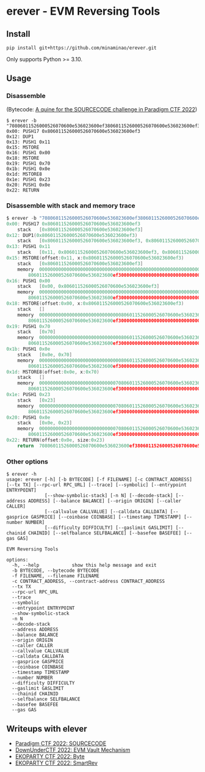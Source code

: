 # erever - EVM Reversing Tools

## Install
```
pip install git+https://github.com/minaminao/erever.git
```

Only supports Python >= 3.10.

## Usage

### Disassemble
(Bytecode: [A quine for the SOURCECODE challenge in Paradigm CTF 2022](https://github.com/minaminao/ctf-blockchain/blob/main/src/ParadigmCTF2022/SourceCode/Quine35Bytes.huff))

```
$ erever -b "70806011526000526070600e536023600ef3806011526000526070600e536023600ef3"
0x00: PUSH17 0x806011526000526070600e536023600ef3
0x12: DUP1
0x13: PUSH1 0x11
0x15: MSTORE
0x16: PUSH1 0x00
0x18: MSTORE
0x19: PUSH1 0x70
0x1b: PUSH1 0x0e
0x1d: MSTORE8
0x1e: PUSH1 0x23
0x20: PUSH1 0x0e
0x22: RETURN
```

### Disassemble with stack and memory trace

```c
$ erever -b "70806011526000526070600e536023600ef3806011526000526070600e536023600ef3" --trace
0x00: PUSH17 0x806011526000526070600e536023600ef3
	stack	[0x806011526000526070600e536023600ef3]
0x12: DUP1(0x806011526000526070600e536023600ef3)
	stack	[0x806011526000526070600e536023600ef3, 0x806011526000526070600e536023600ef3]
0x13: PUSH1 0x11
	stack	[0x11, 0x806011526000526070600e536023600ef3, 0x806011526000526070600e536023600ef3]
0x15: MSTORE(offset:0x11, x:0x806011526000526070600e536023600ef3)
	stack	[0x806011526000526070600e536023600ef3]
	memory	0000000000000000000000000000000000000000000000000000000000000000 | ................................
		806011526000526070600e536023600ef3000000000000000000000000000000 | .`.R`.R`p`.S`#`.................
0x16: PUSH1 0x00
	stack	[0x00, 0x806011526000526070600e536023600ef3]
	memory	0000000000000000000000000000000000000000000000000000000000000000 | ................................
		806011526000526070600e536023600ef3000000000000000000000000000000 | .`.R`.R`p`.S`#`.................
0x18: MSTORE(offset:0x00, x:0x806011526000526070600e536023600ef3)
	stack	[]
	memory	000000000000000000000000000000806011526000526070600e536023600ef3 | ................`.R`.R`p`.S`#`..
		806011526000526070600e536023600ef3000000000000000000000000000000 | .`.R`.R`p`.S`#`.................
0x19: PUSH1 0x70
	stack	[0x70]
	memory	000000000000000000000000000000806011526000526070600e536023600ef3 | ................`.R`.R`p`.S`#`..
		806011526000526070600e536023600ef3000000000000000000000000000000 | .`.R`.R`p`.S`#`.................
0x1b: PUSH1 0x0e
	stack	[0x0e, 0x70]
	memory	000000000000000000000000000000806011526000526070600e536023600ef3 | ................`.R`.R`p`.S`#`..
		806011526000526070600e536023600ef3000000000000000000000000000000 | .`.R`.R`p`.S`#`.................
0x1d: MSTORE8(offset:0x0e, x:0x70)
	stack	[]
	memory	000000000000000000000000000070806011526000526070600e536023600ef3 | ..............p.`.R`.R`p`.S`#`..
		806011526000526070600e536023600ef3000000000000000000000000000000 | .`.R`.R`p`.S`#`.................
0x1e: PUSH1 0x23
	stack	[0x23]
	memory	000000000000000000000000000070806011526000526070600e536023600ef3 | ..............p.`.R`.R`p`.S`#`..
		806011526000526070600e536023600ef3000000000000000000000000000000 | .`.R`.R`p`.S`#`.................
0x20: PUSH1 0x0e
	stack	[0x0e, 0x23]
	memory	000000000000000000000000000070806011526000526070600e536023600ef3 | ..............p.`.R`.R`p`.S`#`..
		806011526000526070600e536023600ef3000000000000000000000000000000 | .`.R`.R`p`.S`#`.................
0x22: RETURN(offset:0x0e, size:0x23)
	return	70806011526000526070600e536023600ef3806011526000526070600e536023600ef3
```

### Other options
```
$ erever -h
usage: erever [-h] [-b BYTECODE] [-f FILENAME] [-c CONTRACT_ADDRESS] [--tx TX] [--rpc-url RPC_URL] [--trace] [--symbolic] [--entrypoint ENTRYPOINT]
              [--show-symbolic-stack] [-n N] [--decode-stack] [--address ADDRESS] [--balance BALANCE] [--origin ORIGIN] [--caller CALLER]
              [--callvalue CALLVALUE] [--calldata CALLDATA] [--gasprice GASPRICE] [--coinbase COINBASE] [--timestamp TIMESTAMP] [--number NUMBER]
              [--difficulty DIFFICULTY] [--gaslimit GASLIMIT] [--chainid CHAINID] [--selfbalance SELFBALANCE] [--basefee BASEFEE] [--gas GAS]

EVM Reversing Tools

options:
  -h, --help            show this help message and exit
  -b BYTECODE, --bytecode BYTECODE
  -f FILENAME, --filename FILENAME
  -c CONTRACT_ADDRESS, --contract-address CONTRACT_ADDRESS
  --tx TX
  --rpc-url RPC_URL
  --trace
  --symbolic
  --entrypoint ENTRYPOINT
  --show-symbolic-stack
  -n N
  --decode-stack
  --address ADDRESS
  --balance BALANCE
  --origin ORIGIN
  --caller CALLER
  --callvalue CALLVALUE
  --calldata CALLDATA
  --gasprice GASPRICE
  --coinbase COINBASE
  --timestamp TIMESTAMP
  --number NUMBER
  --difficulty DIFFICULTY
  --gaslimit GASLIMIT
  --chainid CHAINID
  --selfbalance SELFBALANCE
  --basefee BASEFEE
  --gas GAS
```

## Writeups with elever
- [Paradigm CTF 2022: SOURCECODE](https://github.com/minaminao/ctf-blockchain/tree/main/src/ParadigmCTF2022#sourcecode)
- [DownUnderCTF 2022: EVM Vault Mechanism](https://github.com/minaminao/ctf-blockchain/tree/main/src/DownUnderCTF2022/EVMVaultMechanism)
- [EKOPARTY CTF 2022: Byte](https://github.com/minaminao/ctf-blockchain/tree/main/src/EkoPartyCTF2022)
- [EKOPARTY CTF 2022: SmartRev](https://github.com/minaminao/ctf-blockchain/tree/main/src/EkoPartyCTF2022)
